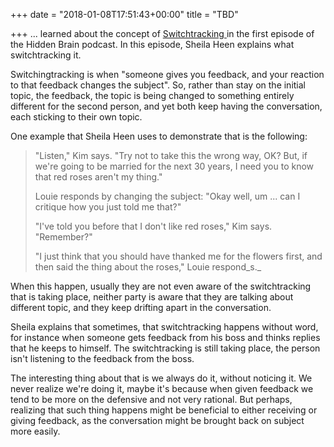 +++
date = "2018-01-08T17:51:43+00:00"
title = "TBD"

+++
... learned about the concept of [Switchtracking ](https://www.npr.org/2015/09/22/434597124/trying-to-change-or-changing-the-subject-how-feedback-gets-derailed)in the first episode of the Hidden Brain podcast. In this episode, Sheila Heen explains what switchtracking it.

Switchingtracking is when "someone gives you feedback, and your reaction to that feedback changes the subject". So, rather than stay on the initial topic, the feedback, the topic is being changed to something entirely different for the second person, and yet both keep having the conversation, each sticking to their own topic.

One example that Sheila Heen uses to demonstrate that is the following:

> "Listen," Kim says. "Try not to  take this the wrong way, OK? But, if we're going to be married for the  next 30 years, I need you to know that red roses aren't my thing."
>
> Louie responds by changing the subject: "Okay well, um ... can I critique how you just told me that?"
>
> "I've told you before that I don't like red roses," Kim says. "Remember?"
>
> "I just think that you should have thanked me for the flowers first, and then said the thing about the roses," Louie respond_s._

When this happen, usually they are not even aware of the switchtracking that is taking place, neither party is aware that they are talking about different topic, and they keep drifting apart in the conversation.

Sheila explains that sometimes, that switchtracking happens without word, for instance when someone gets feedback from his boss and thinks replies that he keeps to himself. The switchtracking is still taking place, the person isn't listening to the feedback from the boss.

The interesting thing about that is we always do it, without noticing it. We never realize we're doing it, maybe it's because when given feedback we tend to be more on the defensive and not very rational. But perhaps, realizing that such thing happens might be beneficial to either receiving or giving feedback, as the conversation might be brought back on subject more easily.